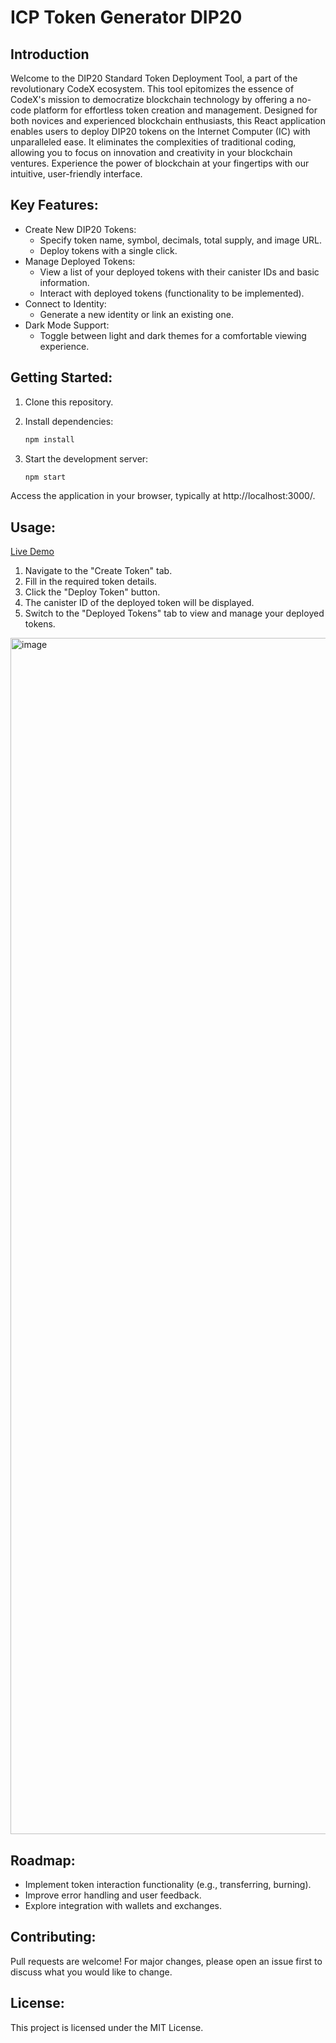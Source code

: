# ICP Token Generator DIP20

## Introduction

Welcome to the DIP20 Standard Token Deployment Tool, a part of the revolutionary CodeX ecosystem. This tool epitomizes the essence of CodeX's mission to democratize blockchain technology by offering a no-code platform for effortless token creation and management. Designed for both novices and experienced blockchain enthusiasts, this React application enables users to deploy DIP20 tokens on the Internet Computer (IC) with unparalleled ease. It eliminates the complexities of traditional coding, allowing you to focus on innovation and creativity in your blockchain ventures. Experience the power of blockchain at your fingertips with our intuitive, user-friendly interface.

## Key Features:

- Create New DIP20 Tokens:
    - Specify token name, symbol, decimals, total supply, and image URL.
    - Deploy tokens with a single click.
- Manage Deployed Tokens:
    - View a list of your deployed tokens with their canister IDs and basic information.
    - Interact with deployed tokens (functionality to be implemented).
- Connect to Identity:
    - Generate a new identity or link an existing one.
- Dark Mode Support:
    - Toggle between light and dark themes for a comfortable viewing experience.

## Getting Started:

1. Clone this repository.
2. Install dependencies:

   ```bash
   npm install

3. Start the development server:

   ```bash
   npm start
   
Access the application in your browser, typically at http://localhost:3000/.

## Usage:

[Live Demo](https://icp-master.vercel.app/)

1. Navigate to the "Create Token" tab.
2. Fill in the required token details.
3. Click the "Deploy Token" button.
4. The canister ID of the deployed token will be displayed.
5. Switch to the "Deployed Tokens" tab to view and manage your deployed tokens.

<img width="1914" alt="image" src="https://github.com/CodeXChainOfficial/ICP_Master/assets/132262345/0c59f555-0864-42d3-9a5e-2bb6e37a1e90">

   
## Roadmap:

- Implement token interaction functionality (e.g., transferring, burning).
- Improve error handling and user feedback.
- Explore integration with wallets and exchanges.

## Contributing:

Pull requests are welcome! For major changes, please open an issue first to discuss what you would like to change.

## License:

This project is licensed under the MIT License.
